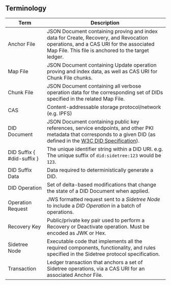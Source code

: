 ## Terminology

| Term                  | Description                                                                    |
|-----------------------|--------------------------------------------------------------------------------|
| Anchor File           | JSON Document containing proving and index data for Create, Recovery, and Revocation operations, and a CAS URI for the associated Map File. This file is anchored to the target ledger. |
| Map File              | JSON Document containing Update operation proving and index data, as well as CAS URI for Chunk File chunks.                   |
| Chunk File            | JSON Document containing all verbose operation data for the corresponding set of DIDs specified in the related Map File.                   |
| CAS                   | Content-addressable storage protocol/network (e.g. IPFS)                       |
| DID Document          | JSON Document containing public key references, service endpoints, and other PKI metadata that corresponds to a given DID (as defined in the [W3C DID Specification](https://w3c.github.io/did-core/)). |
| DID Suffix { #did-suffix }  | The unique identifier string within a DID URI. e.g. The unique suffix of `did:sidetree:123` would be `123`. |
| DID Suffix Data       | Data required to deterministically generate a DID.                             |
| DID Operation         | Set of delta-based modifications that change the state of a DID Document when applied.                                               |
| Operation Request     | JWS formatted request sent to a _Sidetree Node_ to include a _DID Operation_ in a batch of operations.     |
| Recovery Key          | Public/private key pair used to perform a Recovery or Deactivate operation. Must be encoded as JWK or Hex.          |
| Sidetree Node         | Executable code that implements all the required components, functionality, and rules specified in the Sidetree protocol specification.                            |
| Transaction           | Ledger transaction that anchors a set of Sidetree operations, via a CAS URI for an associated Anchor File.          |